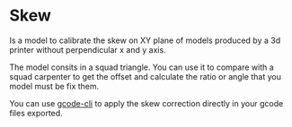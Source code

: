 # Skew

Is a model to calibrate the skew on XY plane of models produced by a 3d printer without perpendicular x and y axis.

The model consits in a squad triangle. You can use it to compare with a squad carpenter to get the offset and calculate the ratio or angle that you model must be fix them.

You can use [gcode-cli](https://github.com/mauroalderete/gcode-cli) to apply the skew correction directly in your gcode files exported.
